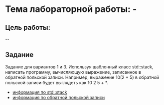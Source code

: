 # Тема лабораторной работы: -
## Цель работы:
--

## Задание 
Задание для вариантов 1 и 3. Используя шаблонный класс std::stack, написать программу, вычисляющую выражение, записанное в обратной польской записи. Например, выражение 10(2 + 5) в обратной польской записи будет выглядеть как 10 2 5 + *.

- [информация по std::stack](https://en.cppreference.com/w/cpp/container/stack)
- [информация по обратной польской записи](https://ru.wikipedia.org/wiki/Обратная_польская_запись)
